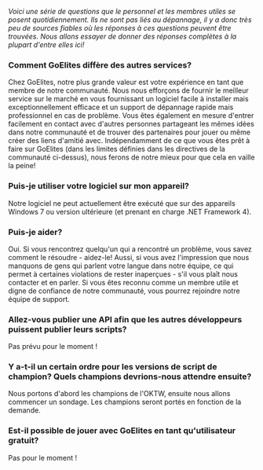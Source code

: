 *Voici une série de questions que le personnel et les membres utiles se posent quotidiennement. Ils ne sont pas liés au dépannage, il y a donc très peu de sources fiables où les réponses à ces questions peuvent être trouvées. Nous allons essayer de donner des réponses complètes à la plupart d'entre elles ici!*

### Comment GoElites diffère des autres services?

Chez GoElites, notre plus grande valeur est votre expérience en tant que membre de notre communauté. Nous nous efforçons de fournir le meilleur service sur le marché en vous fournissant un logiciel facile à installer mais exceptionnellement efficace et un support de dépannage rapide mais professionnel en cas de problème. Vous êtes également en mesure d'entrer facilement en contact avec d'autres personnes partageant les mêmes idées dans notre communauté et de trouver des partenaires pour jouer ou même créer des liens d'amitié avec. Indépendamment de ce que vous êtes prêt à faire sur GoElites (dans les limites définies dans les directives de la communauté ci-dessus), nous ferons de notre mieux pour que cela en vaille la peine!

### Puis-je utiliser votre logiciel sur mon appareil?

Notre logiciel ne peut actuellement être exécuté que sur des appareils Windows 7 ou version ultérieure (et prenant en charge .NET Framework 4).

### Puis-je aider?

Oui. Si vous rencontrez quelqu'un qui a rencontré un problème, vous savez comment le résoudre - aidez-le! Aussi, si vous avez l'impression que nous manquons de gens qui parlent votre langue dans notre équipe, ce qui permet à certaines violations de rester inaperçues - s'il vous plaît nous contacter et en parler. Si vous êtes reconnu comme un membre utile et digne de confiance de notre communauté, vous pourrez rejoindre notre équipe de support.

### Allez-vous publier une API afin que les autres développeurs puissent publier leurs scripts?

Pas prévu pour le moment !

### Y a-t-il un certain ordre pour les versions de script de champion? Quels champions devrions-nous attendre ensuite?

Nous portons d'abord les champions de l'OKTW, ensuite nous allons commencer un sondage. Les champions seront portés en fonction de la demande.

### Est-il possible de jouer avec GoElites en tant qu'utilisateur gratuit?

Pas pour le moment !



